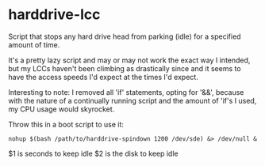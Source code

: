 # harddrive-lcc
Script that stops any hard drive head from parking (idle) for a specified amount of time.

It's a pretty lazy script and may or may not work the exact way I intended, but my LCCs haven't been climbing as drastically since and it seems to have the access speeds I'd expect at the times I'd expect.

Interesting to note: I removed all 'if' statements, opting for '&&', because with the nature of a continually running script and the amount of 'if's I used, my CPU usage would skyrocket. 

Throw this in a boot script to use it:

    nohup $(bash /path/to/harddrive-spindown 1200 /dev/sde) &> /dev/null &
    
$1 is seconds to keep idle
$2 is the disk to keep idle
